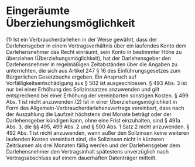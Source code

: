 # Eingeräumte Überziehungsmöglichkeit

(1) Ist ein Verbraucherdarlehen in der Weise gewährt, dass der Darlehensgeber in einem Vertragsverhältnis über ein laufendes Konto dem Darlehensnehmer das Recht einräumt, sein Konto in bestimmter Höhe zu überziehen (Überziehungsmöglichkeit), hat der Darlehensgeber den Darlehensnehmer in regelmäßigen Zeitabständen über die Angaben zu unterrichten, die sich aus Artikel 247 § 16 des Einführungsgesetzes zum Bürgerlichen Gesetzbuche ergeben. Ein Anspruch auf Vorfälligkeitsentschädigung aus § 502 ist ausgeschlossen. § 493 Abs. 3 ist nur bei einer Erhöhung des Sollzinssatzes anzuwenden und gilt entsprechend bei einer Erhöhung der vereinbarten sonstigen Kosten. § 499 Abs. 1 ist nicht anzuwenden.(2) Ist in einer Überziehungsmöglichkeit in Form des Allgemein-Verbraucherdarlehensvertrags vereinbart, dass nach der Auszahlung die Laufzeit höchstens drei Monate beträgt oder der Darlehensgeber kündigen kann, ohne eine Frist einzuhalten, sind § 491a Abs. 3, die §§ 495, 499 Abs. 2 und § 500 Abs. 1 Satz 2 nicht anzuwenden. § 492 Abs. 1 ist nicht anzuwenden, wenn außer den Sollzinsen keine weiteren laufenden Kosten vereinbart sind, die Sollzinsen nicht in kürzeren Zeiträumen als drei Monaten fällig werden und der Darlehensgeber dem Darlehensnehmer den Vertragsinhalt spätestens unverzüglich nach Vertragsabschluss auf einem dauerhaften Datenträger mitteilt. 

